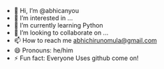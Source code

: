 - 👋 Hi, I’m @abhicanyou
- 👀 I’m interested in ...
- 🌱 I’m currently learning Python
- 💞️ I’m looking to collaborate on ...
- 📫 How to reach me abhichirunomula@gmail.com
- 😄 Pronouns: he/him
- ⚡ Fun fact: Everyone Uses github come on!

<!---
abhicanyou/abhicanyou is a ✨ special ✨ repository because its `README.md` (this file) appears on your GitHub profile.
You can click the Preview link to take a look at your changes.
--->
